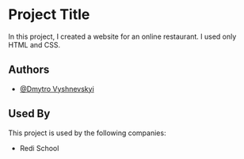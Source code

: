 
# Project Title

In this project, I created a website for an online restaurant. I used only HTML and CSS.
## Authors

- [@Dmytro Vyshnevskyi](https://github.com/OxDV)


## Used By

This project is used by the following companies:

- Redi School

